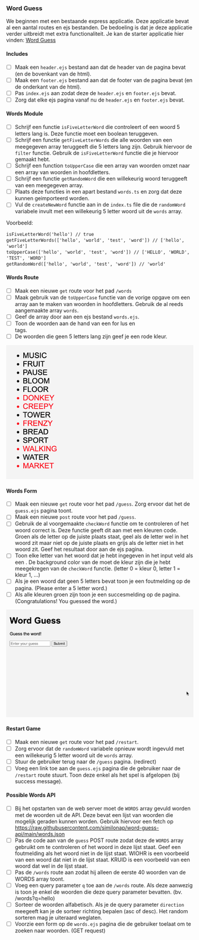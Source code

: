 ### Word Guess

We beginnen met een bestaande express applicatie. Deze applicatie bevat al een aantal routes en ejs bestanden. De bedoeling is dat je deze applicatie verder uitbreidt met extra functionaliteit. Je kan de starter applicatie hier vinden: [Word Guess](./starter.zip)

#### Includes

- [ ] Maak een `header.ejs` bestand aan dat de header van de pagina bevat (en de bovenkant van de html).
- [ ] Maak een `footer.ejs` bestand aan dat de footer van de pagina bevat (en de onderkant van de html).
- [ ] Pas `index.ejs` aan zodat deze de `header.ejs` en `footer.ejs` bevat.
- [ ] Zorg dat elke ejs pagina vanaf nu de `header.ejs` en `footer.ejs` bevat.

#### Words Module

- [ ] Schrijf een functie `isFiveLetterWord` die controleert of een woord 5 letters lang is. Deze functie moet een boolean teruggeven.
- [ ] Schrijf een functie `getFiveLetterWords` die alle woorden van een meegegeven array teruggeeft die 5 letters lang zijn. Gebruik hiervoor de `filter` functie. Gebruik de `isFiveLetterWord` functie die je hiervoor gemaakt hebt.
- [ ] Schrijf een function `toUpperCase` die een array van woorden omzet naar een array van woorden in hoofdletters.   
- [ ] Schrijf een functie `getRandomWord` die een willekeurig woord teruggeeft van een meegegeven array. 
- [ ] Plaats deze functies in een apart bestand `words.ts` en zorg dat deze kunnen geimporteerd worden. 
- [ ] Vul de `createNewWord` functie aan in de `index.ts` file die de `randomWord` variabele invult met een willekeurig 5 letter woord uit de `words` array.

Voorbeeld:
```
isFiveLetterWord('hello') // true
getFiveLetterWords(['hello', 'world', 'test', 'word']) // ['hello', 'world']
toUpperCase(['hello', 'world', 'test', 'word']) // ['HELLO', 'WORLD', 'TEST', 'WORD']
getRandomWord(['hello', 'world', 'test', 'word']) // 'world'
```

#### Words Route

- [ ] Maak een nieuwe `get` route voor het pad `/words` 
- [ ] Maak gebruik van de `toUpperCase` functie van de vorige opgave om een array aan te maken van woorden in hoofdletters. Gebruik de al reeds aangemaakte array `words`.
- [ ] Geef de array door aan een ejs bestand `words.ejs`.
- [ ] Toon de woorden aan de hand van een for lus en <li> tags.
- [ ] De woorden die geen 5 letters lang zijn geef je een rode kleur.

![alt text](words.png)

#### Words Form

- [ ] Maak een nieuwe `get` route voor het pad `/guess`. Zorg ervoor dat het de `guess.ejs` pagina toont.
- [ ] Maak een nieuwe `post` route voor het pad `/guess`. 
- [ ] Gebruik de al voorgemaakte `checkWord` functie om te controleren of het woord correct is. Deze functie geeft dit aan met een kleuren code. Groen als de letter op de juiste plaats staat, geel als de letter wel in het woord zit maar niet op de juiste plaats en grijs als de letter niet in het woord zit. Geef het resultaat door aan de ejs pagina.
- [ ] Toon elke letter van het woord dat je hebt ingegeven in het input veld als een <span>. De background color van de <span> moet de kleur zijn die je hebt meegekregen van de `checkWord` functie. (letter 0 = kleur 0, letter 1 = kleur 1, ...)
- [ ] Als je een woord dat geen 5 letters bevat toon je een foutmelding op de pagina. (Please enter a 5 letter word.)
- [ ] Als alle kleuren groen zijn toon je een succesmelding op de pagina. (Congratulations! You guessed the word.)

![alt text](wordguess.gif)

#### Restart Game

- [ ] Maak een nieuwe `get` route voor het pad `/restart`.
- [ ] Zorg ervoor dat de `randomWord` variabele opnieuw wordt ingevuld met een willekeurig 5 letter woord uit de `words` array.
- [ ] Stuur de gebruiker terug naar de `/guess` pagina. (redirect)
- [ ] Voeg een link toe aan de `guess.ejs` pagina die de gebruiker naar de `/restart` route stuurt. Toon deze enkel als het spel is afgelopen (bij success message).

#### Possible Words API

- [ ] Bij het opstarten van de web server moet de `WORDS` array gevuld worden met de woorden uit de API. Deze bevat een lijst van woorden die mogelijk geraden kunnen worden. Gebruik hiervoor een fetch op https://raw.githubusercontent.com/similonap/word-guess-api/main/words.json
- [ ] Pas de code aan van de `guess` POST route zodat deze de `WORDS` array gebruikt om te controleren of het woord in deze lijst staat. Geef een foutmelding als het woord niet in de lijst staat. WIOHR is een voorbeeld van een woord dat niet in de lijst staat. KRUID is een voorbeeld van een woord dat wel in de lijst staat.
- [ ] Pas de `/words` route aan zodat hij alleen de eerste 40 woorden van de WORDS array toont.
- [ ] Voeg een query parameter `q` toe aan de `/words` route. Als deze aanwezig is toon je enkel de woorden die deze query parameter bevatten. (bv. /words?q=hello)
- [ ] Sorteer de woorden alfabetisch. Als je de query parameter `direction` meegeeft kan je de sorteer richting bepalen (asc of desc). Het random sorteren mag je uiteraard weglaten.
- [ ] Voorzie een form op de `words.ejs` pagina die de gebruiker toelaat om te zoeken naar woorden. (GET request)
